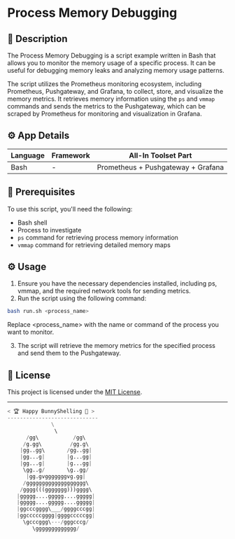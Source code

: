 # Process Memory Debugging

## 📄 Description
The Process Memory Debugging is a script example written in Bash that allows you to monitor the memory usage of a specific process. It can be useful for debugging memory leaks and analyzing memory usage patterns.

The script utilizes the Prometheus monitoring ecosystem, including Prometheus, Pushgateway, and Grafana, to collect, store, and visualize the memory metrics. It retrieves memory information using the `ps` and `vmmap` commands and sends the metrics to the Pushgateway, which can be scraped by Prometheus for monitoring and visualization in Grafana.

## ⚙️ App Details

| Language  | Framework | All-In Toolset Part      |
|-----------|-----------|-------------------------|
| Bash      | -         | Prometheus + Pushgateway + Grafana |


## 🚀 Prerequisites
To use this script, you'll need the following:
- Bash shell
- Process to investigate
- `ps` command for retrieving process memory information
- `vmmap` command for retrieving detailed memory maps

## ⚙️ Usage
1. Ensure you have the necessary dependencies installed, including ps, vmmap, and the required network tools for sending metrics.
2. Run the script using the following command:
```bash
bash run.sh <process_name>
```
Replace <process_name> with the name or command of the process you want to monitor.

3. The script will retrieve the memory metrics for the specified process and send them to the Pushgateway.

## 📄 License
This project is licensed under the [MIT License](LICENSE).

---

```python
< 🏆 Happy BunnyShelling 🚀 >
-----------------------------
              \
               \   
      /gg\           /gg\ 
     /g.gg\         /gg.g\ 
    |gg..gg\       /gg..gg| 
    |gg...g|       |g...gg| 
    |gg...g|       |g...gg| 
     \gg..g/       \g..gg/ 
      |gg.gvgggggggvg.gg| 
     /ggggggggggggggggggg\ 
    /gggg(((ggggggg)))gggg\ 
   |ggggg....ggggg....ggggg| 
   |ggggg....ggggg....ggggg| 
   |ggcccgggg\___/ggggcccgg| 
   |ggcccccgggg|ggggcccccgg| 
     \gcccggg\---/gggcccg/ 
        \ggggggggggggg/
```
